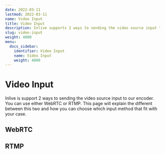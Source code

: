 ```yaml
---
date: 2022-03-11
lastmod: 2022-03-11
name: Video Input
title: Video Input
description: Inlive supports 2 ways to sending the video source input to our encoder. You can use either WebRTC or RTMP.
slug: video-input
weight: 4000
menu:
  docs_sidebar:
    identifier: Video Input
    name: Video Input
    weight: 4000
---
```


# Video Input
Inlive is support 2 ways to sending the video source input to our encoder. You can use either WebRTC or RTMP. This page will explain the different between this two and how you can choose which input method that fit with your case.

## WebRTC


## RTMP
